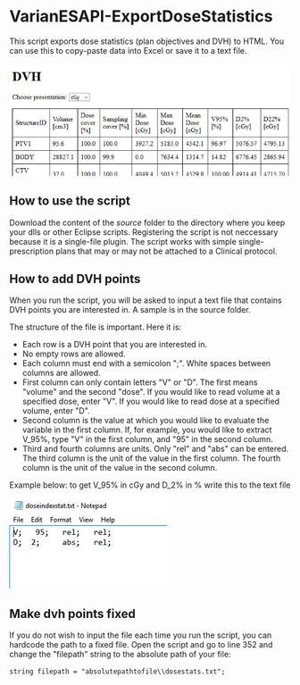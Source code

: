 # VarianESAPI-ExportDoseStatistics

This script exports dose statistics (plan objectives and DVH) to HTML. You can use this to copy-paste data into Excel or save it to a text file.

![image](images/image3.png)

## How to use the script

Download the content of the *source* folder to the directory where you keep your dlls or other Eclipse scripts. Registering the script is not neccessary because it is a single-file plugin. The script works with  simple single-prescription plans that may or may not be attached to a Clinical protocol.

## How to add DVH points

When you run the script, you will be asked to input a text file that contains DVH points you are interested in. A sample is in the source folder.

The structure of the file is important. Here it is:

* Each row is a DVH point that you are interested in.
* No empty rows are allowed.
* Each column must end with a semicolon ";". White spaces between columns are allowed.
* First column can only contain letters "V" or "D". The first means "volume" and the second "dose". If you would like to read volume at a specified dose, enter "V". If you would like to read dose at a specified volume, enter "D".
* Second column is the value at which you would like to evaluate the variable in the first column. If, for example, you would like to extract V_95%, type "V" in the first column, and "95" in the second column.
* Third and fourth columns are units. Only "rel" and "abs" can be entered. The third column is the unit of the value in the first column. The fourth column is the unit of the value in the second column.


Example below: to get V_95% in cGy and D_2% in % write this to the text file

![image](images/image1.png)

## Make dvh points fixed

If you do not wish to input the file each time you run the script, you can hardcode the path to a fixed file. Open the script and go to line 352 and change the "filepath" string to the absolute path of your file:

~~~
string filepath = "absolutepathtofile\\dosestats.txt";
~~~